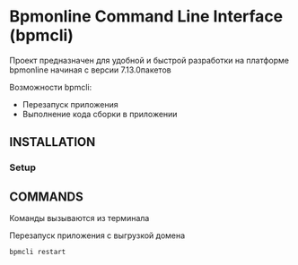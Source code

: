 Bpmonline Command Line Interface (bpmcli)
=============================

Проект предназначен для удобной и быстрой разработки на платформе bpmonline начиная с версии 7.13.0пакетов

Возможности bpmcli:
* Перезапуск приложения
* Выполнение кода сборки в приложении

INSTALLATION
---------------------
### Setup


COMMANDS
---------------------

Команды вызываются из терминала

Перезапуск приложения с выгрузкой домена

```powershell
bpmcli restart
